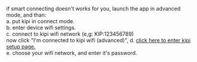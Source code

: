 if smart connecting doesn't works for you, launch the app in advanced mode, and than:<br/>
a. put kipi in connect mode. <br/>
b. enter device wifi settings. <br/>
c. connect to kipi wifi network (e,g: KIP:123456789) <br/>
now click "I'm connected to kipi wifi (advanced)", 
d. <a href="http://192.168.4.1/">click here to enter kipi setup page.</a><br/>
e. choose your wifi network, and enter it's password.<br/>
